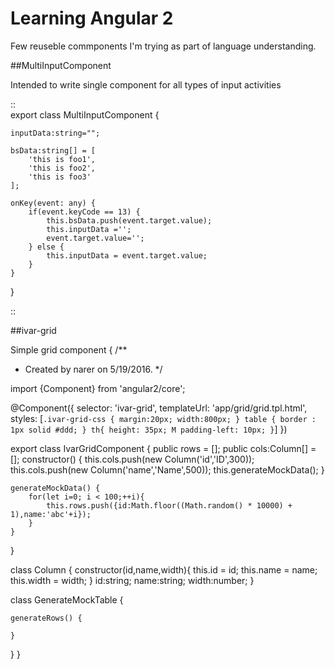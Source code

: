 # Learning Angular 2

Few reuseble commponents I'm trying as part of language understanding.

##MultiInputComponent

Intended to write single component for all types of input activities

::       
export class MultiInputComponent {

    inputData:string="";

    bsData:string[] = [
        'this is foo1',
        'this is foo2',
        'this is foo3'
    ];

    onKey(event: any) {
        if(event.keyCode == 13) {
            this.bsData.push(event.target.value);
            this.inputData ='';
            event.target.value='';
        } else {
            this.inputData = event.target.value;
        }
    }

}

::       

##ivar-grid

Simple grid component
{
/**
 * Created by narer on 5/19/2016.
 */

import {Component} from 'angular2/core';

@Component({
    selector: 'ivar-grid',
    templateUrl: 'app/grid/grid.tpl.html',
    styles: [`
    .ivar-grid-css {
      margin:20px;
      width:800px;
    }
    table {
        border : 1px solid #ddd;
     }
     th{
     height: 35px;
     M padding-left: 10px;
     }
  `]
})


export class IvarGridComponent {
    public rows = [];
    public cols:Column[] = [];
    constructor() {
        this.cols.push(new Column('id','ID',300));
        this.cols.push(new Column('name','Name',500));
        this.generateMockData();
    }

    generateMockData() {
        for(let i=0; i < 100;++i){
            this.rows.push({id:Math.floor((Math.random() * 10000) + 1),name:'abc'+i});
        }
    }

}

class Column {
    constructor(id,name,width){
        this.id = id;
        this.name = name;
        this.width = width;
    }
    id:string;
    name:string;
    width:number;
}

class GenerateMockTable {

    generateRows() {

    }
}
}
